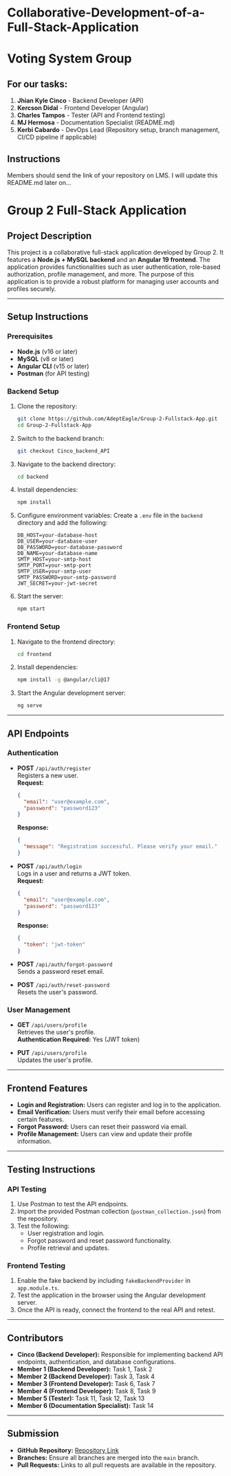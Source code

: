 # Collaborative-Development-of-a-Full-Stack-Application
# Voting System Group

## For our tasks:
1. **Jhian Kyle Cinco** - Backend Developer (API)
2. **Kercson Didal**    - Frontend Developer (Angular)
3. **Charles Tampos**   - Tester (API and Frontend testing)
4. **MJ Hermosa**       - Documentation Specialist (README.md)
5. **Kerbi Cabardo**    - DevOps Lead (Repository setup, branch management, CI/CD pipeline if applicable)

## Instructions
Members should send the link of your repository on LMS. I will update this README.md later on...

# Group 2 Full-Stack Application

## Project Description
This project is a collaborative full-stack application developed by Group 2. It features a **Node.js + MySQL backend** and an **Angular 19 frontend**. The application provides functionalities such as user authentication, role-based authorization, profile management, and more. The purpose of this application is to provide a robust platform for managing user accounts and profiles securely.

________________________________________________________________________________

## Setup Instructions

### Prerequisites
- **Node.js** (v16 or later)
- **MySQL** (v8 or later)
- **Angular CLI** (v15 or later)
- **Postman** (for API testing)

### Backend Setup
1. Clone the repository:
   ```bash
   git clone https://github.com/AdeptEagle/Group-2-Fullstack-App.git
   cd Group-2-Fullstack-App
   ```
2. Switch to the backend branch:
   ```bash
   git checkout Cinco_backend_API
   ```
3. Navigate to the backend directory:
   ```bash
   cd backend
   ```
4. Install dependencies:
   ```bash
   npm install
   ```
5. Configure environment variables:
   Create a `.env` file in the `backend` directory and add the following:
   ```
   DB_HOST=your-database-host
   DB_USER=your-database-user
   DB_PASSWORD=your-database-password
   DB_NAME=your-database-name
   SMTP_HOST=your-smtp-host
   SMTP_PORT=your-smtp-port
   SMTP_USER=your-smtp-user
   SMTP_PASSWORD=your-smtp-password
   JWT_SECRET=your-jwt-secret
   ```
6. Start the server:
   ```bash
   npm start
   ```

### Frontend Setup
1. Navigate to the frontend directory:
   ```bash
   cd frontend
   ```
2. Install dependencies:
   ```bash
   npm install -g @angular/cli@17
   ```
3. Start the Angular development server:
   ```bash
   ng serve
   ```

________________________________________________________________________________

## API Endpoints

### Authentication
- **POST** `/api/auth/register`  
  Registers a new user.  
  **Request:**
  ```json
  {
    "email": "user@example.com",
    "password": "password123"
  }
  ```
  **Response:**
  ```json
  {
    "message": "Registration successful. Please verify your email."
  }
  ```

- **POST** `/api/auth/login`  
  Logs in a user and returns a JWT token.  
  **Request:**
  ```json
  {
    "email": "user@example.com",
    "password": "password123"
  }
  ```
  **Response:**
  ```json
  {
    "token": "jwt-token"
  }
  ```

- **POST** `/api/auth/forgot-password`  
  Sends a password reset email.

- **POST** `/api/auth/reset-password`  
  Resets the user's password.

### User Management
- **GET** `/api/users/profile`  
  Retrieves the user's profile.  
  **Authentication Required:** Yes (JWT token)

- **PUT** `/api/users/profile`  
  Updates the user's profile.

________________________________________________________________________________

## Frontend Features
- **Login and Registration:** Users can register and log in to the application.
- **Email Verification:** Users must verify their email before accessing certain features.
- **Forgot Password:** Users can reset their password via email.
- **Profile Management:** Users can view and update their profile information.

________________________________________________________________________________

## Testing Instructions

### API Testing
1. Use Postman to test the API endpoints.
2. Import the provided Postman collection (`postman_collection.json`) from the repository.
3. Test the following:
   - User registration and login.
   - Forgot password and reset password functionality.
   - Profile retrieval and updates.

### Frontend Testing
1. Enable the fake backend by including `fakeBackendProvider` in `app.module.ts`.
2. Test the application in the browser using the Angular development server.
3. Once the API is ready, connect the frontend to the real API and retest.

________________________________________________________________________________

## Contributors
- **Cinco (Backend Developer):** Responsible for implementing backend API endpoints, authentication, and database configurations.
- **Member 1 (Backend Developer):** Task 1, Task 2
- **Member 2 (Backend Developer):** Task 3, Task 4
- **Member 3 (Frontend Developer):** Task 6, Task 7
- **Member 4 (Frontend Developer):** Task 8, Task 9
- **Member 5 (Tester):** Task 11, Task 12, Task 13
- **Member 6 (Documentation Specialist):** Task 14

________________________________________________________________________________

## Submission
- **GitHub Repository:** [Repository Link](https://github.com/AdeptEagle/Group-2-Fullstack-App.git)
- **Branches:** Ensure all branches are merged into the `main` branch.
- **Pull Requests:** Links to all pull requests are available in the repository.
